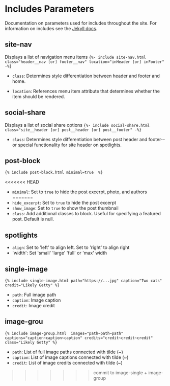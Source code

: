 # Includes Parameters
Documentation on parameters used for includes throughout the site. For information on includes see the [Jekyll docs](https://jekyllrb.com/docs/includes/).

## site-nav
Displays a list of navigation menu items
`{%- include site-nav.html class="header__nav [or] footer__nav" location="inHeader [or] inFooter" -%}`

- `class`: Determines style differentiation between header and footer and home.

- `location`: References menu item attribute that determines whether the item should be rendered.

## social-share
Displays a list of social share options
`{%- include social-share.html class="site__header [or] post__header [or] post__footer" -%}`

- `class`: Determines style differentiation between post header and footer--or special functionality for site header on spotlights.


## post-block
`{% include post-block.html minimal=true  %}`

<<<<<<< HEAD
- `minimal`: Set to `true` to hide the post excerpt, photo, and authors
=======
- `hide_excerpt`: Set to `true` to hide the post excerpt
- `show_image`: Set to `true` to show the post thumbnail
- `class`: Add additional classes to block. Useful for specifying a featured post. Default is null.

## spotlights
- `align`: Set to 'left' to align left. Set to 'right' to align right
- 'width': Set 'small' 'large' 'full' or 'max' width

## single-image
`{% include single-image.html path="https://...jpg" caption="Two cats" credit="Likely Getty" %}`

- `path`: Full image path
- `caption`: Image caption
- `credit`: Image credit

## image-grou
`{% include image-group.html  images="path~path~path" captions="caption~caption~caption" credits="credit~credit~credit" class="Likely Getty" %}`

- `path`: List of full image paths connected with tilde (~)
- `caption`: List of image captions connected with tilde (~)
- `credit`: List of image credits connected with tilde (~)
>>>>>>> commit to image-single + image-group
